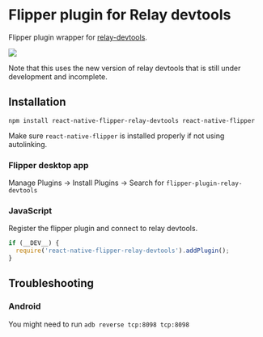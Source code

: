 # Flipper plugin for Relay devtools

Flipper plugin wrapper for [relay-devtools](https://github.com/relayjs/relay-devtools).

![](https://i.imgur.com/BlLx5af.png)

Note that this uses the new version of relay devtools that is still under development and incomplete.

## Installation

```
npm install react-native-flipper-relay-devtools react-native-flipper
```

Make sure `react-native-flipper` is installed properly if not using autolinking.

### Flipper desktop app

Manage Plugins -> Install Plugins -> Search for `flipper-plugin-relay-devtools`

### JavaScript

Register the flipper plugin and connect to relay devtools.

```js
if (__DEV__) {
  require('react-native-flipper-relay-devtools').addPlugin();
}
```

## Troubleshooting

### Android

You might need to run `adb reverse tcp:8098 tcp:8098`
